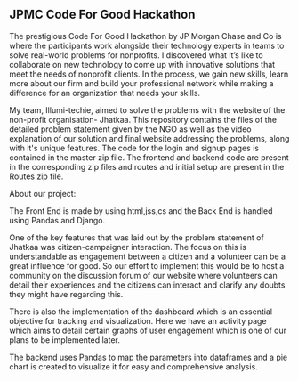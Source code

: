 ## JPMC Code For Good Hackathon ##

The prestigious Code For Good Hackathon by JP Morgan Chase and Co is where the participants work alongside their technology experts in teams to solve real-world problems for nonprofits. I discovered what it’s like to collaborate on new technology to come up with innovative solutions that meet the needs of nonprofit clients. In the process, we gain new skills, learn more about our firm and build your professional network while making a difference for an organization that needs your skills. 


My team, Illumi-techie, aimed to solve the problems with the website of the non-profit organisation- Jhatkaa. This repository contains the files of the detailed problem statement given by the NGO as well as the video explanation of our solution and final website addressing the problems, along with it's unique features.
The code for the login and signup pages is contained in the master zip file. The frontend and backend code are present in the corresponding zip files and routes and initial setup are present in the Routes zip file.

About our project:

The Front End is made by using html,jss,cs and the Back End is handled using Pandas and Django.

One of the key features that was laid out by the problem statement of Jhatkaa was citizen-campaigner interaction. 
The focus on this is understandable as engagement between a citizen and a volunteer can be a great influence for good. So our effort to implement this would be to host a community on the discussion forum of our website where volunteers can detail their experiences and the citizens can interact and clarify any doubts they might have regarding this.

There is also the implementation of the dashboard which is an essential objective for tracking and visualization. Here we have an activity page which aims to detail certain graphs of user engagement which is one of our  plans to be implemented later.

The backend uses Pandas to map the parameters into dataframes and a pie chart is created to visualize it for easy and comprehensive analysis.



